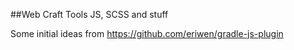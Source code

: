 ##Web Craft Tools
JS, SCSS and stuff

Some initial ideas from https://github.com/eriwen/gradle-js-plugin
